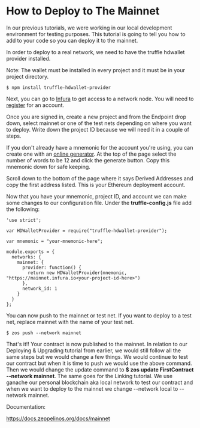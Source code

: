 # How to Deploy to The Mainnet

In our previous tutorials, we were working in our local development environment for testing purposes. This tutorial is going to tell you how to add to your code so you can deploy it to the mainnet.

In order to deploy to a real network, we need to have the truffle hdwallet provider installed.

Note: The wallet must be installed in every project and it must be in your project directory.

`$ npm install truffle-hdwallet-provider`

Next, you can go to [Infura](https://infura.io/) to get access to a network node. You will need to [register](https://infura.io/register) for an account.

Once you are signed in, create a new project and from the Endpoint drop down, select mainnet or one of the test nets depending on where you want to deploy. Write down the project ID because we will need it in a couple of steps.

If you don't already have a mnemonic for the account you're using, you can create one with an [online generator](https://iancoleman.io/bip39/). At the top of the page select the number of words to be 12 and click the generate button. Copy this mnemonic down for safe keeping.

Scroll down to the bottom of the page where it says Derived Addresses and copy the first address listed. This is your Ethereum deployment account.

Now that you have your mnemonic, project ID, and account we can make some changes to our configuration file. Under the **truffle-config.js** file add the following:

```solidity
'use strict';

var HDWalletProvider = require("truffle-hdwallet-provider");

var mnemonic = "your-mnemonic-here";

module.exports = {
  networks: {
    mainnet: {
      provider: function() {
        return new HDWalletProvider(mnemonic, "https://mainnet.infura.io<your-project-id-here>")
      },
      network_id: 1
    }
  }
};
```

You can now push to the mainnet or test net. If you want to deploy to a test net, replace mainnet with the name of your test net.

`$ zos push --network mainnet`

That's it!! Your contract is now published to the mainnet. In relation to our Deploying & Upgrading tutorial from earlier, we would still follow all the same steps but we would change a few things. We would continue to test our contract but when it is time to push we would use the above command. Then we would change the update command to **$ zos update FirstContract --network mainnet**.
The same goes for the Linking tutorial. We use ganache our personal blockchain aka local network to test our contract and when we want to deploy to the mainnet we change --network local to --network mainnet.

Documentation:

<https://docs.zeppelinos.org/docs/mainnet>
